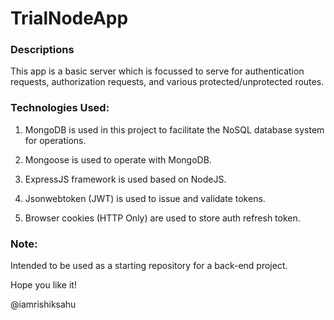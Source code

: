 # TrialNodeApp

### Descriptions
This app is a basic server which is focussed to serve for authentication requests, authorization requests, and various protected/unprotected routes.


### Technologies Used:
1. MongoDB is used in this project to facilitate the NoSQL database system for operations.

2. Mongoose is used to operate with MongoDB.

3. ExpressJS framework is used based on NodeJS.

4. Jsonwebtoken (JWT) is used to issue and validate tokens.

6. Browser cookies (HTTP Only) are used to store auth refresh token.

### Note:
Intended to be used as a starting repository for a back-end project.

Hope you like it!


@iamrishiksahu

